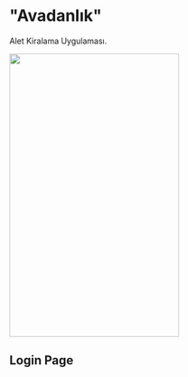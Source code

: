 # "Avadanlık"
Alet Kiralama Uygulaması.

<img src= https://user-images.githubusercontent.com/77845105/122406234-5a74b800-cf89-11eb-930d-b8ab57d79390.png width="300" height="500">

## Login Page
